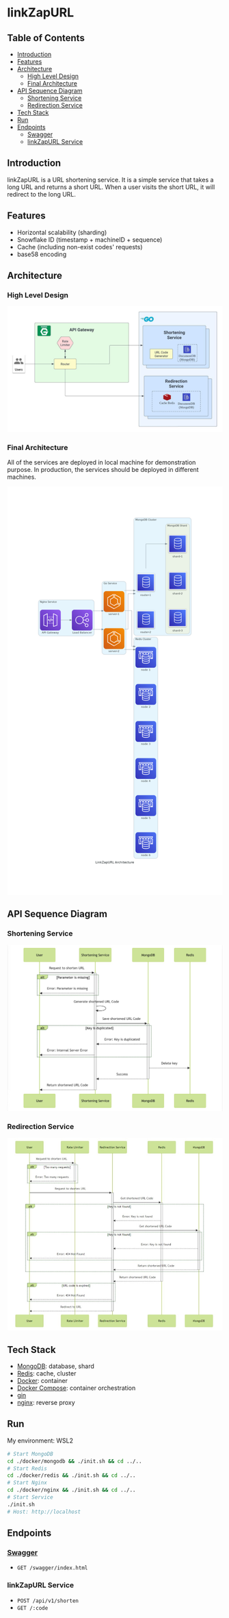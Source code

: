 # linkZapURL

## Table of Contents
- [Introduction](#introduction)
- [Features](#features)
- [Architecture](#architecture)
  - [High Level Design](#high-level-design)
  - [Final Architecture](#final-architecture)
- [API Sequence Diagram](#api-sequence-diagram)
    - [Shortening Service](#shortening-service)
    - [Redirection Service](#redirection-service)
- [Tech Stack](#tech-stack)
- [Run](#run)
- [Endpoints](#endpoints)
  - [Swagger](#swagger)
  - [linkZapURL Service](#linkzapurl-service)

## Introduction
linkZapURL is a URL shortening service. It is a simple service that takes a long URL and returns a short URL. When a user visits the short URL, it will redirect to the long URL.

## Features
- Horizontal scalability (sharding)
- Snowflake ID (timestamp + machineID + sequence)
- Cache (including non-exist codes' requests)
- base58 encoding

## Architecture

### High Level Design
![High Level Design](./docs/design/High_Level_Design.jpeg)

### Final Architecture
All of the services are deployed in local machine for demonstration purpose. In production, the services should be deployed in different machines.

![Final Design](./docs/diagrams/linkzapurl_architecture.png)

## API Sequence Diagram
### Shortening Service

![Shortening Service Sequence Diagram](./docs/design/Shortening%20Service/sequentialDiagram.jpeg)

### Redirection Service

![Redirection Service Sequence Diagram](./docs/design/Redirection%20Service/sequentialDiagram.jpeg)

## Tech Stack
- [MongoDB](https://www.mongodb.com/): database, shard
- [Redis](https://redis.io/): cache, cluster
- [Docker](https://www.docker.com/): container
- [Docker Compose](https://docs.docker.com/compose/): container orchestration
- [gin](https://github.com/gin-gonic/gin)
- [nginx](https://www.nginx.com/): reverse proxy

## Run
My environment: WSL2
```bash
# Start MongoDB
cd ./docker/mongodb && ./init.sh && cd ../..
# Start Redis
cd ./docker/redis && ./init.sh && cd ../..
# Start Nginx
cd ./docker/nginx && ./init.sh && cd ../..
# Start Service
./init.sh
# Host: http://localhost
```

## Endpoints

### [Swagger](./docs/swagger.json)
- `GET /swagger/index.html`

### linkZapURL Service
- `POST /api/v1/shorten`
- `GET /:code`